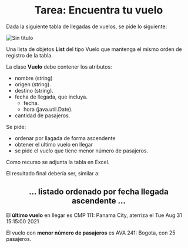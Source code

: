 <h1 align="center"><b>Tarea: Encuentra tu vuelo</b></h1>

<p>Dada la siguiente tabla de llegadas de vuelos, se pide lo siguiente:</p>

![Sin título](https://github.com/CCrisstian/TAREA_Encuentra_tu_vuelo/assets/111469216/373ee506-ef4f-457d-bb3f-a99b2c656e1a)

<p>Una lista de objetos <b>List</b> del tipo Vuelo que mantenga el mismo orden de registro de la tabla.</p>

<p>La clase <b>Vuelo</b> debe contener los atributos:</p>

-  nombre (string)
-  origen (string).
-  destino (string).
-  fecha de llegada, que incluya.
     - fecha.
     - hora (java.util.Date).
-  cantidad de pasajeros.
  
<p>Se pide:</p> 

-  ordenar por llagada de forma ascendente
-  obtener el ultimo vuelo en llegar
-  se pide el vuelo que tiene menor número de pasajeros.

<p>Como recurso se adjunta la tabla en Excel.</p>

<p>El resultado final debería ser, similar a:</p>

<h2 align="center">... listado ordenado por fecha llegada <b>ascendente</b> ...</h2>

<p>El <b>último vuelo</b> en llegar es CMP 111: Panama City, aterriza el Tue Aug 31 15:15:00 2021</p>

<p>El vuelo con <b>menor número de pasajeros</b> es AVA 241: Bogota, con 25 pasajeros.</p>

